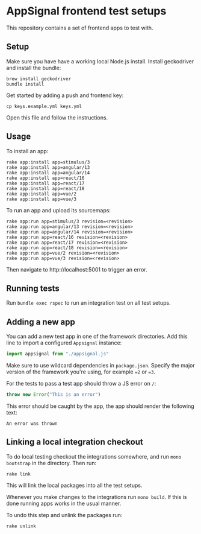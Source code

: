 # AppSignal frontend test setups

<!-- Generated from support/templates/README.md.erb -->

This repository contains a set of frontend apps to test with.

## Setup

Make sure you have have a working local Node.js install.
Install geckodriver and install the bundle:

```
brew install geckodriver
bundle install
```

Get started by adding a push and frontend key:

```
cp keys.example.yml keys.yml
```

Open this file and follow the instructions.

## Usage

To install an app:

```
rake app:install app=stimulus/3
rake app:install app=angular/13
rake app:install app=angular/14
rake app:install app=react/16
rake app:install app=react/17
rake app:install app=react/18
rake app:install app=vue/2
rake app:install app=vue/3
```

To run an app and upload its sourcemaps:

```
rake app:run app=stimulus/3 revision=<revision>
rake app:run app=angular/13 revision=<revision>
rake app:run app=angular/14 revision=<revision>
rake app:run app=react/16 revision=<revision>
rake app:run app=react/17 revision=<revision>
rake app:run app=react/18 revision=<revision>
rake app:run app=vue/2 revision=<revision>
rake app:run app=vue/3 revision=<revision>
```

Then navigate to http://localhost:5001 to trigger an error.

## Running tests

Run `bundle exec rspec` to run an integration test on all test setups.

## Adding a new app

You can add a new test app in one of the framework directories. Add this
line to import a configured `Appsignal` instance:

```javascript
import appsignal from "./appsignal.js"
```

Make sure to use wildcard dependencies in `package.json`. Specify the
major version of the framework you're using, for example `=2` or `=3`.

For the tests to pass a test app should throw a JS error on `/`:

```javascript
throw new Error("This is an error")
```

This error should be caught by the app, the app should render the following text:

```
An error was thrown
```

## Linking a local integration checkout

To do local testing checkout the integrations somewhere, and run `mono
bootstrap` in the directory. Then run:

```
rake link
```

This will link the local packages into all the test setups.

Whenever you make changes to the integrations run `mono build`. If this is
done running apps works in the usual manner.

To undo this step and unlink the packages run:

```
rake unlink
```

